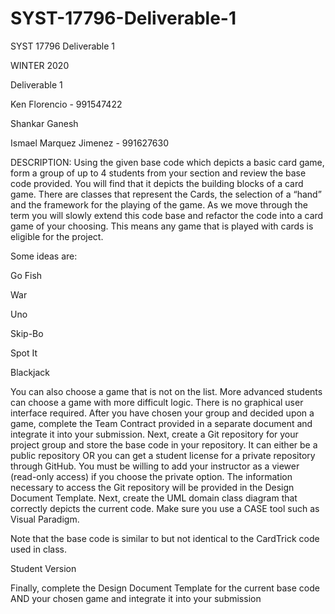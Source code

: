 # SYST-17796-Deliverable-1
SYST 17796  Deliverable 1


WINTER 2020

Deliverable 1

Ken Florencio          - 991547422

Shankar Ganesh

Ismael Marquez Jimenez - 991627630

DESCRIPTION:
Using the given base code which depicts a basic card game, form a group of up to 4 students from your section and review the base code provided. You will find that it depicts the building blocks of a card game. 
There are classes that represent the Cards, the selection of a “hand” and the framework for the playing of the game. As we move through the term you will slowly extend this code base and refactor the code into a card game of your choosing. 
This means any game that is played with cards is eligible for the project. 

Some ideas are:

Go Fish

War

Uno

Skip-Bo

Spot It

Blackjack

You can also choose a game that is not on the list. 
More advanced students can choose a game with more difficult logic. 
There is no graphical user interface required. 
After you have chosen your group and decided upon a game, complete the Team Contract provided in a separate document and integrate it into your submission. 
Next, create a Git repository for your project group and store the base code in your repository. 
It can either be a public repository OR you can get a student license for a private repository through GitHub. 
You must be willing to add your instructor as a viewer (read-only access) if you choose the private option. 
The information necessary to access the Git repository will be provided in the Design Document Template. 
Next, create the UML domain class diagram that correctly depicts the current code. 
Make sure you use a CASE tool such as Visual Paradigm. 

Note that the base code is similar to but not identical to the CardTrick code used in class.

Student Version

Finally, complete the Design Document Template for the current base code AND your chosen game and integrate it into your submission

